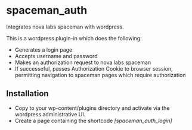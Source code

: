 # spaceman_auth
Integrates nova labs spaceman with wordpress. 

This is a wordpress plugin-in which does the following:

* Generates a login page
* Accepts username and password
* Makes an authorization request to nova labs spaceman
* If successeful, passes Authorization Cookie to browser session, permitting navigation to spaceman pages which require authorization


## Installation

* Copy to your wp-content/plugins directory and activate via the wordpress administrative UI.
* Create a page containing the shortcode *[spaceman_auth_login]*


